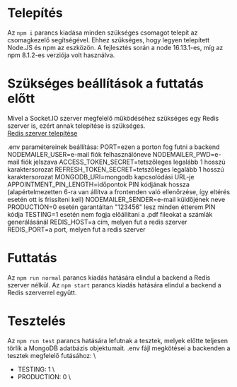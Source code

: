 # Telepítés

Az `npm i` parancs kiadása minden szükséges csomagot telepít az csomagkezelő segítségével.
Ehhez szükséges, hogy legyen telepített Node.JS és npm az eszközön.
A fejlesztés során a node 16.13.1-es, míg az npm 8.1.2-es verziója volt használva.

# Szükséges beállítások a futtatás előtt

Mivel a Socket.IO szerver megfelelő működéséhez szükséges egy Redis szerver is, ezért annak telepítése is szükséges.\
[Redis szerver telepítése](https://redis.io/docs/getting-started/installation/)

.env paramétereinek beállítása:
PORT=ezen a porton fog futni a backend
NODEMAILER_USER=e-mail fiók felhasználóneve
NODEMAILER_PWD=e-mail fiók jelszava
ACCESS_TOKEN_SECRET=tetszőleges legalább 1 hosszú karaktersorozat
REFRESH_TOKEN_SECRET=tetszőleges legalább 1 hosszú karaktersorozat
MONGODB_URI=mongodb kapcsolódási URL-je
APPOINTMENT_PIN_LENGTH=időpontok PIN kódjának hossza (alapértelmezetten 6-ra van állítva a frontenden való ellenőrzése, így eltérés esetén ott is frissíteni kell)
NODEMAILER_SENDER=e-mail küldőjének neve
PRODUCTION=0 esetén garantáltan "123456" lesz minden étterem PIN kódja
TESTING=1 esetén nem fogja előállítani a .pdf fileokat a számlák generálásánál
REDIS_HOST=a cím, melyen fut a redis szerver
REDIS_PORT=a port, melyen fut a redis szerver

# Futtatás

Az `npm run normal` parancs kiadás hatására elindul a backend a Redis szerver nélkül.
Az `npm start` parancs kiadás hatására elindul a backend a Redis szerverrel együtt.

# Tesztelés

Az `npm run test` parancs hatására lefutnak a tesztek, melyek előtte teljesen törlik a MongoDB adatbázis objektumait.
.env fájl megkötései a backenden a tesztek megfelelő futásához: \
- TESTING: 1 \
- PRODUCTION: 0 \
